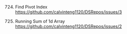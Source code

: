 724. Find Pivot Index  
https://github.com/calvinteng1120/DSRepos/issues/3

1480. Running Sum of 1d Array
https://github.com/calvinteng1120/DSRepos/issues/2
